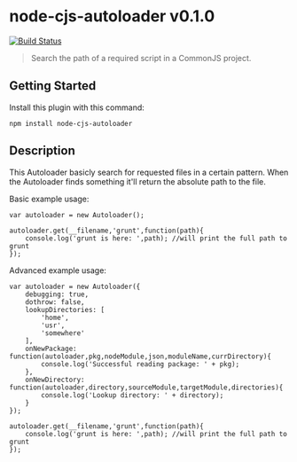 # node-cjs-autoloader v0.1.0
[![Build Status](https://travis-ci.org/ayecue/node-cjs-autoloader.png?branch=master)](https://travis-ci.org/ayecue/node-cjs-autoloader)

> Search the path of a required script in a CommonJS project.


## Getting Started
Install this plugin with this command:

```shell
npm install node-cjs-autoloader
```


## Description

This Autoloader basicly search for requested files in a certain pattern. When the Autoloader finds something it'll return the absolute path to the file.


Basic example usage: 
```
var autoloader = new Autoloader();

autoloader.get(__filename,'grunt',function(path){
	console.log('grunt is here: ',path); //will print the full path to grunt
});
```


Advanced example usage: 
```
var autoloader = new Autoloader({
	debugging: true,
	dothrow: false,
	lookupDirectories: [
		'home',
		'usr',
		'somewhere'
	],
	onNewPackage: function(autoloader,pkg,nodeModule,json,moduleName,currDirectory){
		console.log('Successful reading package: ' + pkg);
	},
	onNewDirectory: function(autoloader,directory,sourceModule,targetModule,directories){
		console.log('Lookup directory: ' + directory);
	}
});

autoloader.get(__filename,'grunt',function(path){
	console.log('grunt is here: ',path); //will print the full path to grunt
});
```